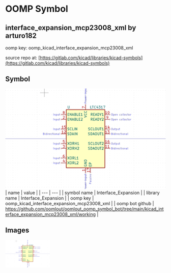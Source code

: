 # OOMP Symbol  
## interface_expansion_mcp23008_xml  by arturo182  
  
oomp key: oomp_kicad_interface_expansion_mcp23008_xml  
  
source repo at: [https://gitlab.com/kicad/libraries/kicad-symbols](https://gitlab.com/kicad/libraries/kicad-symbols)  
## Symbol  
  
[![working.png](working_600.png)](working.png)  
| name | value | 
| --- | --- | 
| symbol name | Interface_Expansion | 
| library name | Interface_Expansion | 
| oomp key | oomp_kicad_interface_expansion_mcp23008_xml | 
| oomp bot github | https://github.com/oomlout/oomlout_oomp_symbol_bot/tree/main/kicad_interface_expansion_mcp23008_xml/working | 
## Images  
  
[![working.png](working_140.png)](working.png)  

